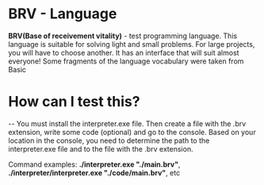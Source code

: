 # BRV - Language
**BRV(Base of receivement vitality)** - test programming language. This language is suitable for solving light and small problems. For large projects, you will have to choose another. It has an interface that will suit almost everyone! Some fragments of the language vocabulary were taken from Basic

# How can I test this?
-- You must install the interpreter.exe file. Then create a file with the .brv extension, write some code (optional) and go to the console.
Based on your location in the console, you need to determine the path to the interpreter.exe file and to the file with the .brv extension.

Command examples:
  **./interpreter.exe "./main.brv"**,
  **./interpreter/interpreter.exe "./code/main.brv"**, etc
